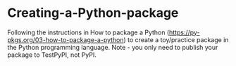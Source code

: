 # Creating-a-Python-package
Following the instructions in How to package a Python (https://py-pkgs.org/03-how-to-package-a-python) to create a toy/practice package in the Python programming language. Note - you only need to publish your package to TestPyPI, not PyPI. 
